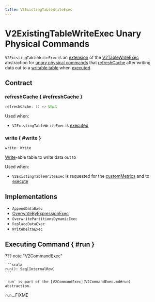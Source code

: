 ```yaml
---
title: V2ExistingTableWriteExec
---
```


# V2ExistingTableWriteExec Unary Physical Commands

`V2ExistingTableWriteExec` is an [extension](#contract) of the [V2TableWriteExec](V2TableWriteExec.md) abstraction for [unary physical commands](#implementations) that [refreshCache](#refreshCache) after writing data out to a [writable table](#write) when [executed](#run).

## Contract

### refreshCache { #refreshCache }

```scala
refreshCache: () => Unit
```

Used when:

* `V2ExistingTableWriteExec` is [executed](#run)

### write { #write }

```scala
write: Write
```

[Write](../connector/Write.md)-able table to write data out to

Used when:

* `V2ExistingTableWriteExec` is requested for the [customMetrics](#customMetrics) and to [execute](#run)

## Implementations

* `AppendDataExec`
* [OverwriteByExpressionExec](OverwriteByExpressionExec.md)
* `OverwritePartitionsDynamicExec`
* `ReplaceDataExec`
* `WriteDeltaExec`

## Executing Command { #run }

??? note "V2CommandExec"

    ```scala
    run(): Seq[InternalRow]
    ```

    `run` is part of the [V2CommandExec](V2CommandExec.md#run) abstraction.

`run`...FIXME
